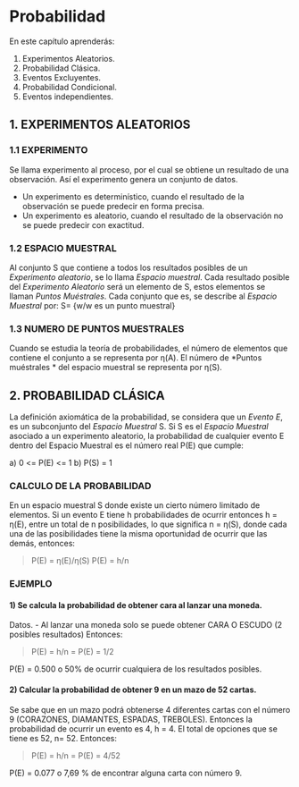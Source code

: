 # Probabilidad
En este capítulo aprenderás:
 1. Experimentos Aleatorios.
 2. Probabilidad Clásica.
 3. Eventos Excluyentes.
 4. Probabilidad Condicional.
 5. Eventos independientes.
## 1. EXPERIMENTOS ALEATORIOS
### 1.1 EXPERIMENTO
Se llama experimento al proceso, por el cual se obtiene un resultado de una observación. Así el experimento genera un conjunto de datos.
 * Un experimento es determinístico, cuando el resultado de la observación se puede predecir en forma precisa.
 * Un experimento es aleatorio, cuando el resultado de la observación no se puede predecir con exactitud.
### 1.2 ESPACIO MUESTRAL
Al conjunto S que contiene a todos los resultados posibles de un *Experimento aleatorio*, se lo llama *Espacio muestral*. Cada resultado posible del *Experimento Aleatorio* será un elemento de S, estos elementos se llaman *Puntos Muéstrales*. Cada conjunto que es, se describe al *Espacio Muestral* por:
    S= {w/w es un punto muestral}
### 1.3 NUMERO DE PUNTOS MUESTRALES
Cuando se estudia la teoría de probabilidades, el número de elementos que contiene el conjunto a se representa por η(A).
El número de *Puntos muéstrales * del espacio muestral se representa por η(S).

## 2. PROBABILIDAD CLÁSICA
La definición axiomática de la probabilidad, se considera que un *Evento E*, es un subconjunto del *Espacio Muestral* S.
Si S es el *Espacio Muestral* asociado a un experimento aleatorio, la probabilidad de cualquier evento E dentro del Espacio Muestral es el número real P(E) que cumple:

a)	0 <= P(E) <= 1
b)	P(S) = 1

### CALCULO DE LA PROBABILIDAD
En un espacio muestral S donde existe un cierto número limitado de elementos. Si un evento E tiene h probabilidades de ocurrir entonces h = η(E), entre un total de n posibilidades, lo que significa n = η(S), donde cada una de las posibilidades tiene la misma oportunidad de ocurrir que las demás, entonces:

>P(E) = η(E)/η(S)
>P(E) = h/n
     
### EJEMPLO

#### 1) Se calcula la probabilidad de obtener cara al lanzar una moneda.

Datos. -
Al lanzar una moneda solo se puede obtener CARA O ESCUDO (2 posibles resultados)
Entonces:

>P(E) = h/n = P(E) = 1/2

P(E) = 0.500 o 50% de ocurrir cualquiera de los resultados posibles.

#### 2) Calcular la probabilidad de obtener 9 en un mazo de 52 cartas.

Se sabe que en un mazo podrá obtenerse 4 diferentes cartas con el número 9 (CORAZONES, DIAMANTES, ESPADAS, TREBOLES).
Entonces la probabilidad de ocurrir un evento es 4, h = 4.
El total de opciones que se tiene es 52, n= 52.
Entonces:

>P(E) = h/n = P(E) = 4/52

P(E) = 0.077  o 7,69 % de encontrar alguna carta con número 9.



	

 

 

 

